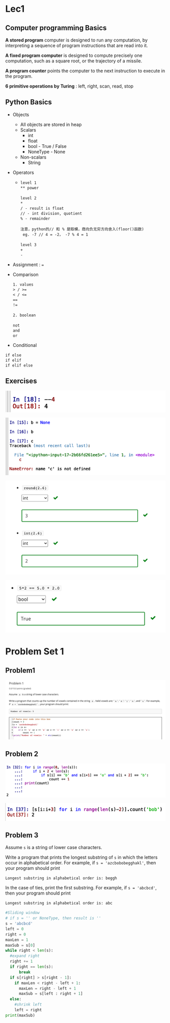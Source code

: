 # Lec1

## Computer programming Basics

**A stored program** computer is designed to run any computation, by interpreting a sequence of program instructions that are read into it.



**A fixed program computer** is designed to compute precisely one computation, such as a square root, or the trajectory of a missile.



**A program counter** points the computer to the next instruction to execute in the program.



**6 primitive operations by Turing** : left, right, scan, read, stop

## Python Basics



* Objects

  * All objects are stored in heap
  * Scalars
    * int
    * float
    * bool - True / False
    * NoneType - None
  * Non-scalars
    * String

* Operators

  * ```text
    level 1
    ** power
    
    level 2
    *
    / - result is float
    // - int division, quotient
    % - remainder 
    
    注意，python的// 和 % 是取模，商向负无穷方向舍入(floor()函数)
     eg. -7 // 4 = -2， -7 % 4 = 1
    
    level 3
    + 
    -
    ```

* Assignment : `=`

* Comparison

  ```
  1. values
  > / >=
  < / <= 
  ==
  !=
  
  2. boolean 
  
  not
  and 
  or
  ```

* Conditional

```
if else
if elif
if elif else
```

## Exercises

![image-20200621232242745](assets/img/readme/image-20200621232242745.png)

![image-20200621232226331](assets/img/readme/image-20200621232226331.png)

![image-20200621233057077](assets/img/readme/image-20200621233057077.png)

![image-20200621233104026](assets/img/readme/image-20200621233104026.png)

# Problem Set 1

## Problem1

![image-20200621233654727](assets/img/readme/image-20200621233654727.png)

## Problem 2

![image-20200621234621774](assets/img/readme/image-20200621234621774.png)

![image-20200621234842755](assets/img/readme/image-20200621234842755.png)

## Problem 3

Assume `s` is a string of lower case characters.

Write a program that prints the longest substring of `s` in which the letters occur in alphabetical order. For example, if `s = 'azcbobobegghakl'`, then your program should print

```
Longest substring in alphabetical order is: beggh
```

In the case of ties, print the first substring. For example, if `s = 'abcbcd'`, then your program should print

```
Longest substring in alphabetical order is: abc
```

```python
#Sliding window
# if s = '' or NoneType, then result is ''
s = 'abcbcd'
left = 0
right = 0
maxLen = 1
maxSub = s[0]
while right < len(s):
  #expand right
  right += 1
  if right == len(s): 
      break
  if s[right] > s[right - 1]:
    if maxLen < right - left + 1:
      maxLen = right - left + 1
      maxSub = s[left : right + 1]
  else:
    #shrink left
  	left = right
print(maxSub)
```

